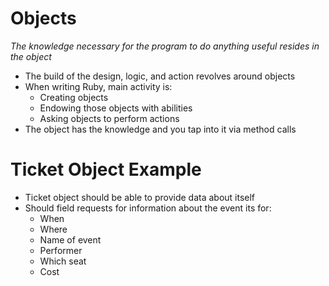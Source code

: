# Objects

_The knowledge necessary for the program to do anything useful resides in the object_

- The build of the design, logic, and action revolves around objects
- When writing Ruby, main activity is:
  - Creating objects
  - Endowing those objects with abilities
  - Asking objects to perform actions
- The object has the knowledge and you tap into it via method calls

# Ticket Object Example

- Ticket object should be able to provide data about itself
- Should field requests for information about the event its for:
  - When
  - Where
  - Name of event
  - Performer
  - Which seat
  - Cost
